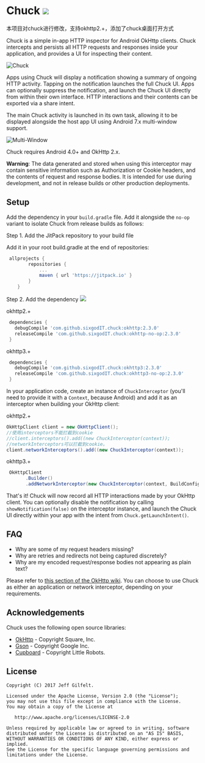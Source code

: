 Chuck
[![](https://jitpack.io/v/sixgodIT/chuck.svg)](https://jitpack.io/#sixgodIT/chuck)
=====
本项目对chuck进行修改，支持okhttp2.+，添加了chuck桌面打开方式

Chuck is a simple in-app HTTP inspector for Android OkHttp clients. Chuck intercepts and persists all HTTP requests and responses inside your application, and provides a UI for inspecting their content.

![Chuck](assets/chuck.gif)

Apps using Chuck will display a notification showing a summary of ongoing HTTP activity. Tapping on the notification launches the full Chuck UI. Apps can optionally suppress the notification, and launch the Chuck UI directly from within their own interface. HTTP interactions and their contents can be exported via a share intent.

The main Chuck activity is launched in its own task, allowing it to be displayed alongside the host app UI using Android 7.x multi-window support.

![Multi-Window](assets/multiwindow.gif)

Chuck requires Android 4.0+ and OkHttp 2.x.

**Warning**: The data generated and stored when using this interceptor may contain sensitive information such as Authorization or Cookie headers, and the contents of request and response bodies. It is intended for use during development, and not in release builds or other production deployments.

Setup
-----

Add the dependency in your `build.gradle` file. Add it alongside the `no-op` variant to isolate Chuck from release builds as follows:

Step 1. Add the JitPack repository to your build file

Add it in your root build.gradle at the end of repositories:

```gradle
 allprojects {
 		repositories {
 			...
 			maven { url 'https://jitpack.io' }
 		}
 	}
```
Step 2. Add the dependency [![](https://jitpack.io/v/sixgodIT/chuck.svg)](https://jitpack.io/#sixgodIT/chuck)

okhttp2.+
```gradle
 dependencies {
   debugCompile 'com.github.sixgodIT.chuck:okhttp:2.3.0'
   releaseCompile 'com.github.sixgodIT.chuck:okhttp-no-op:2.3.0'
 }
```
okhttp3.+
```gradle
 dependencies {
   debugCompile 'com.github.sixgodIT.chuck:okhttp3:2.3.0'
   releaseCompile 'com.github.sixgodIT.chuck:okhttp3-no-op:2.3.0'
 }
```

In your application code, create an instance of `ChuckInterceptor` (you'll need to provide it with a `Context`, because Android) and add it as an interceptor when building your OkHttp client:

okhttp2.+
```java
OkHttpClient client = new OkHttpClient();
//使用interceptors不能拦截到cookie
//client.interceptors().add((new ChuckInterceptor(context));
//networkInterceptors可以拦截到cookie。
client.networkInterceptors().add((new ChuckInterceptor(context));
```
okhttp3.+
```java
 OkHttpClient
       .Builder()
       .addNetworkInterceptor(new ChuckInterceptor(context, BuildConfig.APPLICATION_ID))
```
That's it! Chuck will now record all HTTP interactions made by your OkHttp client. You can optionally disable the notification by calling `showNotification(false)` on the interceptor instance, and launch the Chuck UI directly within your app with the intent from `Chuck.getLaunchIntent()`.

FAQ
---

- Why are some of my request headers missing?
- Why are retries and redirects not being captured discretely?
- Why are my encoded request/response bodies not appearing as plain text?

Please refer to [this section of the OkHttp wiki](https://github.com/square/okhttp/wiki/Interceptors#choosing-between-application-and-network-interceptors). You can choose to use Chuck as either an application or network interceptor, depending on your requirements.

Acknowledgements
----------------

Chuck uses the following open source libraries:

- [OkHttp](https://github.com/square/okhttp) - Copyright Square, Inc.
- [Gson](https://github.com/google/gson) - Copyright Google Inc.
- [Cupboard](https://bitbucket.org/littlerobots/cupboard) - Copyright Little Robots.

License
-------

    Copyright (C) 2017 Jeff Gilfelt.

    Licensed under the Apache License, Version 2.0 (the "License");
    you may not use this file except in compliance with the License.
    You may obtain a copy of the License at

       http://www.apache.org/licenses/LICENSE-2.0

    Unless required by applicable law or agreed to in writing, software
    distributed under the License is distributed on an "AS IS" BASIS,
    WITHOUT WARRANTIES OR CONDITIONS OF ANY KIND, either express or implied.
    See the License for the specific language governing permissions and
    limitations under the License.
